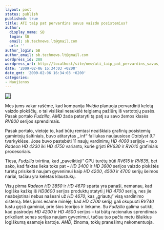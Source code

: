 ```yaml
---
layout: post
status: publish
published: true
title: ATI taip pat pervardins savus vaizdo posistemius?
author:
  display_name: SB
  login: SB
  email: sb.technews.lt@gmail.com
  url: ''
author_login: SB
author_email: sb.technews.lt@gmail.com
wordpress_id: 288
wordpress_url: http://localhost/site/new/ati_taip_pat_pervardins_savus_vaizdo_posistemius_/
date: '2009-02-06 16:34:03 +0200'
date_gmt: '2009-02-06 16:34:03 +0200'
categories:
- Naujienos
---
```

<div class="imgright"><img src="http://tbn3.google.com/images?q=tbn:wAujS9HZEEuj0M:http://techreport.com/r.x/radeon-hd-3800/radeon-hd-3850.jpg" border="1" /></div>
<p>Mes jums vakar rašėme, kad kompanija <i>Nvidia</i> planuoja pervardinti keletą vaizdo plokščių, o tai visiškai nesukėlė teigiamų pažiūrų iš vartotojų pusės. Pasak portalo <i>Fudzilla</i>, <i>AMD</i> žada pataryti tą patį su savo žemos klasės <i>RV600</i> serijos sprendimais.</p>
<p>Pasak portalo, vietoje to, kad būtų remtasi neaiškiais grafinių posistemių gamintojų šaltiniais, buvo atitarytas „.inf“ failiukas naujausiose <i>Catalyst 9.1</i> tvarkyklėse. Jose buvo pastebėti 11 naujų vardinimų <i>HD 4000</i> serijoje – nuo <i>Radeon HD 4230</i> iki <i>HD 4750</i> varianto, kurie grįsti <i>RV630</i> ir <i>RV610</i> grafiniais procesoriais. </p>
<p>Tiesa, <i>Fudzilla</i> tvirtina, kad „paveiktieji“ GPU turėtų būti <i>RV615</i> ir <i>RV635</i>, bet sako, kad faktas lieka toks pat – <i>HD 3400</i> ir <i>HD 3600</i> serijos vaizdo plokštės turėtų prisikelti naujam gyvenimui kaip <i>HD 4200</i>, <i>4500</i> ir <i>4700</i> serijų šeimos nariai, tačiau yra keletas klaustukų.</p>
<p>Visų pirma <i>Radeon HD 3850</i> ir <i>HD 4670</i> sparta yra panaši, nemanau, kad logiška kažką iš <i>HD3600</i> serijos produktų statyti į <i>HD 4700</i> seriją, nes jie neabejotinai nebus našesni už <i>HD 4670</i>, kas „griautų“ visą vardinimo sistemą. Mes jums esame minėję, kad <i>HD 4700</i> seriją gali okupuoti <i>RV740</i> lustu grįsti gaminiai, prie šios teorijos ir liekame. Su <i>Fudzilla</i> galima sutikti, kad pasirodys <i>HD 4200</i> ir <i>HD 4500</i> serijos – tai būtų racionalus sprendimas prikeliant senas serijas naujam gyvenimui, tačiau tuo pačiu metu išlaikius logiškumą esamoje kartoje. <i>AMD</i>, žinoma, tokių pranešimų nekomentuoja.</p>
